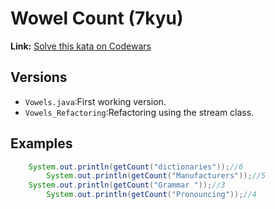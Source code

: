 # Wowel Count (7kyu)
**Link:** [Solve this kata on Codewars](https://www.codewars.com/kata/54ff3102c1bad923760001f3)
## Versions
- `Vowels.java`:First working version.
- `Vowels_Refactoring`:Refactoring using the stream class.
## Examples
```java
    System.out.println(getCount("dictionaries"));//6
		System.out.println(getCount("Manufacturers"));//5
    System.out.println(getCount("Grammar "));//3
		System.out.println(getCount("Pronouncing"));//4
